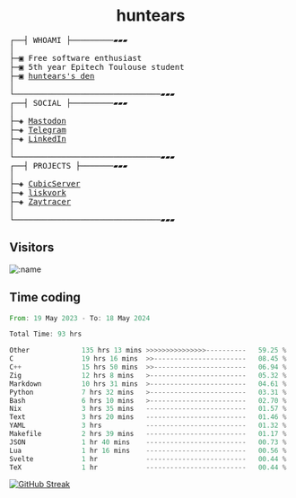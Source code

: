 <h1 align="center">
huntears
</h1>
<!-- <p align="center">
<img src=https://huntears.com/img/pfp.webp width=30%/>
</p>
<style>
img {
    border-radius: 50%;
}
</style> -->
<pre>
┌──┤ WHOAMI ├─────────▰▰▰
│
├─▣ Free software enthusiast
├─▣ 5th year Epitech Toulouse student
├─▣ <a href="https://huntears.com/">huntears's den</a>
│
└───────────────────────────────▰▰▰
┌──┤ SOCIAL ├─────────▰▰▰
│
├─◈ <a href="https://fosstodon.org/@huntears">Mastodon</a>
├─◈ <a href="https://t.me/huntears">Telegram</a>
├─◈ <a href="https://www.linkedin.com/in/alexandre-flion">LinkedIn</a>
│
└───────────────────────────────▰▰▰
┌──┤ PROJECTS ├───────▰▰▰
│
├─◈ <a href="https://github.com/CubicMC/cubic-server">CubicServer</a>
├─◈ <a href="https://github.com/Epitech/B-AIA-500_liskvork">liskvork</a>
├─◈ <a href="https://github.com/Miou-zora/Zaytracer">Zaytracer</a>
│
└───────────────────────────────▰▰▰
</pre>

## Visitors

![:name](https://count.getloli.com/get/@huntears?theme=rule34)

## Time coding

<!--START_SECTION:wakatime-->

```rust
From: 19 May 2023 - To: 18 May 2024

Total Time: 93 hrs

Other             135 hrs 13 mins >>>>>>>>>>>>>>>----------   59.25 %
C                 19 hrs 16 mins  >>-----------------------   08.45 %
C++               15 hrs 50 mins  >>-----------------------   06.94 %
Zig               12 hrs 8 mins   >------------------------   05.32 %
Markdown          10 hrs 31 mins  >------------------------   04.61 %
Python            7 hrs 32 mins   >------------------------   03.31 %
Bash              6 hrs 10 mins   >------------------------   02.70 %
Nix               3 hrs 35 mins   -------------------------   01.57 %
Text              3 hrs 20 mins   -------------------------   01.46 %
YAML              3 hrs           -------------------------   01.32 %
Makefile          2 hrs 39 mins   -------------------------   01.17 %
JSON              1 hr 40 mins    -------------------------   00.73 %
Lua               1 hr 16 mins    -------------------------   00.56 %
Svelte            1 hr            -------------------------   00.44 %
TeX               1 hr            -------------------------   00.44 %
```

<!--END_SECTION:wakatime-->

[![GitHub Streak](https://streak-stats.demolab.com?user=huntears)](https://git.io/streak-stats)
